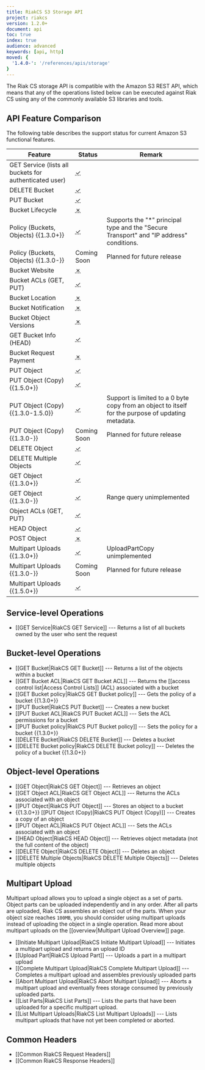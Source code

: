 ```yaml
---
title: RiakCS S3 Storage API
project: riakcs
version: 1.2.0+
document: api
toc: true
index: true
audience: advanced
keywords: [api, http]
moved: {
  '1.4.0-': '/references/apis/storage'
}
---
```


The Riak CS storage API is compatible with the Amazon S3 REST API, which
means that any of the operations listed below can be executed against
Riak CS using any of the commonly available S3 libraries and tools.

## API Feature Comparison

The following table describes the support status for current Amazon S3
functional features.

Feature | Status | Remark
--------|--------|--------
GET Service (lists all buckets for authenticated user) | <abbr title="Supported" class="supported">✓</abbr> | |
DELETE Bucket | <abbr title="Supported" class="supported">✓</abbr> | |
PUT Bucket | <abbr title="Supported" class="supported">✓</abbr> | |
Bucket Lifecycle | <abbr title="Unsupported" class="unsupported">✗</abbr> | |
Policy (Buckets, Objects) {{1.3.0+}} | <abbr title="Supported" class="supported">✓</abbr> | Supports the "*" principal type and the "Secure Transport" and "IP address" conditions. |
Policy (Buckets, Objects) {{1.3.0-}} | Coming Soon | Planned for future release |
Bucket Website | <abbr title="Unsupported" class="unsupported">✗</abbr> | |
Bucket ACLs (GET, PUT) | <abbr title="Supported" class="supported">✓</abbr> | |
Bucket Location | <abbr title="Unsupported" class="unsupported">✗</abbr> | |
Bucket Notification | <abbr title="Unsupported" class="unsupported">✗</abbr> | |
Bucket Object Versions | <abbr title="Unsupported" class="unsupported">✗</abbr> | |
GET Bucket Info (HEAD) | <abbr title="Supported" class="supported">✓</abbr> | |
Bucket Request Payment | <abbr title="Unsupported" class="unsupported">✗</abbr> | |
PUT Object | <abbr title="Supported" class="supported">✓</abbr> | |
PUT Object (Copy) {{1.5.0+}} | <abbr title="Supported" class="supported">✓</abbr> | |
PUT Object (Copy) {{1.3.0-1.5.0}} | <abbr title="Supported" class="supported">✓</abbr> | Support is limited to a 0 byte copy from an object to itself for the purpose of updating metadata. |
PUT Object (Copy) {{1.3.0-}} | Coming Soon | Planned for future release |
DELETE Object | <abbr title="Supported" class="supported">✓</abbr> | |
DELETE Multiple Objects | <abbr title="Supported" class="supported">✓</abbr> | |
GET Object {{1.3.0+}} | <abbr title="Supported" class="supported">✓</abbr> | |
GET Object {{1.3.0-}} | <abbr title="Supported" class="supported">✓</abbr> | Range query unimplemented |
Object ACLs (GET, PUT) | <abbr title="Supported" class="supported">✓</abbr> | |
HEAD Object | <abbr title="Supported" class="supported">✓</abbr> | |
POST Object | <abbr title="Unsupported" class="unsupported">✗</abbr> | |
Multipart Uploads {{1.3.0+}} | <abbr title="Supported" class="supported">✓</abbr> | UploadPartCopy unimplemented |
Multipart Uploads {{1.3.0-}} | Coming Soon | Planned for future release |
Multipart Uploads {{1.5.0+}} | <abbr title="Supported" class="supported">✓</abbr> | |

## Service-level Operations

* [[GET Service|RiakCS GET Service]] --- Returns a list of all buckets
  owned by the user who sent the request

## Bucket-level Operations

* [[GET Bucket|RiakCS GET Bucket]] --- Returns a list of the objects
  within a bucket
* [[GET Bucket ACL|RiakCS GET Bucket ACL]] --- Returns the [[access
  control list|Access Control Lists]] \(ACL) associated with a bucket
* [[GET Bucket policy|RiakCS GET Bucket policy]] --- Gets the policy of
  a bucket {{1.3.0+}}
* [[PUT Bucket|RiakCS PUT Bucket]] --- Creates a new bucket
* [[PUT Bucket ACL|RiakCS PUT Bucket ACL]] --- Sets the ACL permissions
  for a bucket
* [[PUT Bucket policy|RiakCS PUT Bucket policy]] --- Sets the policy for
  a bucket {{1.3.0+}}
* [[DELETE Bucket|RiakCS DELETE Bucket]] --- Deletes a bucket
* [[DELETE Bucket policy|RiakCS DELETE Bucket policy]] --- Deletes the
  policy of a bucket {{1.3.0+}}

## Object-level Operations

* [[GET Object|RiakCS GET Object]] --- Retrieves an object
* [[GET Object ACL|RiakCS GET Object ACL]] --- Returns the ACLs associated with an object
* [[PUT Object|RiakCS PUT Object]] --- Stores an object to a bucket
* {{1.3.0+}} [[PUT Object (Copy)|RiakCS PUT Object (Copy)]] --- Creates a copy of an object
* [[PUT Object ACL|RiakCS PUT Object ACL]] --- Sets the ACLs associated with an object
* [[HEAD Object|RiakCS HEAD Object]] --- Retrieves object metadata (not the full content of the object)
* [[DELETE Object|RiakCS DELETE Object]] --- Deletes an object
* [[DELETE Multiple Objects|RiakCS DELETE Multiple Objects]] --- Deletes multiple objects

## Multipart Upload

Multipart upload allows you to upload a single object as a set of parts.
Object parts can be uploaded independently and in any order. After all
parts are uploaded, Riak CS assembles an object out of the parts. When
your object size reaches `100MB`, you should consider using multipart
uploads instead of uploading the object in a single operation. Read more
about multipart uploads on the [[overview|Multipart Upload Overview]]
page.

* [[Initiate Multipart Upload|RiakCS Initiate Multipart Upload]] ---
  Initiates a multipart upload and returns an upload ID
* [[Upload Part|RiakCS Upload Part]] --- Uploads a part in a multipart
  upload
* [[Complete Multipart Upload|RiakCS Complete Multipart Upload]] ---
  Completes a multipart upload and assembles previously uploaded parts
* [[Abort Multipart Upload|RiakCS Abort Multipart Upload]] --- Aborts a
  multipart upload and eventually frees storage consumed by previously
  uploaded parts.
* [[List Parts|RiakCS List Parts]] --- Lists the parts that have been
  uploaded for a specific multipart upload.
* [[List Multipart Uploads|RiakCS List Multipart Uploads]] --- Lists
  multipart uploads that have not yet been completed or aborted.

## Common Headers

* [[Common RiakCS Request Headers]]
* [[Common RiakCS Response Headers]]
